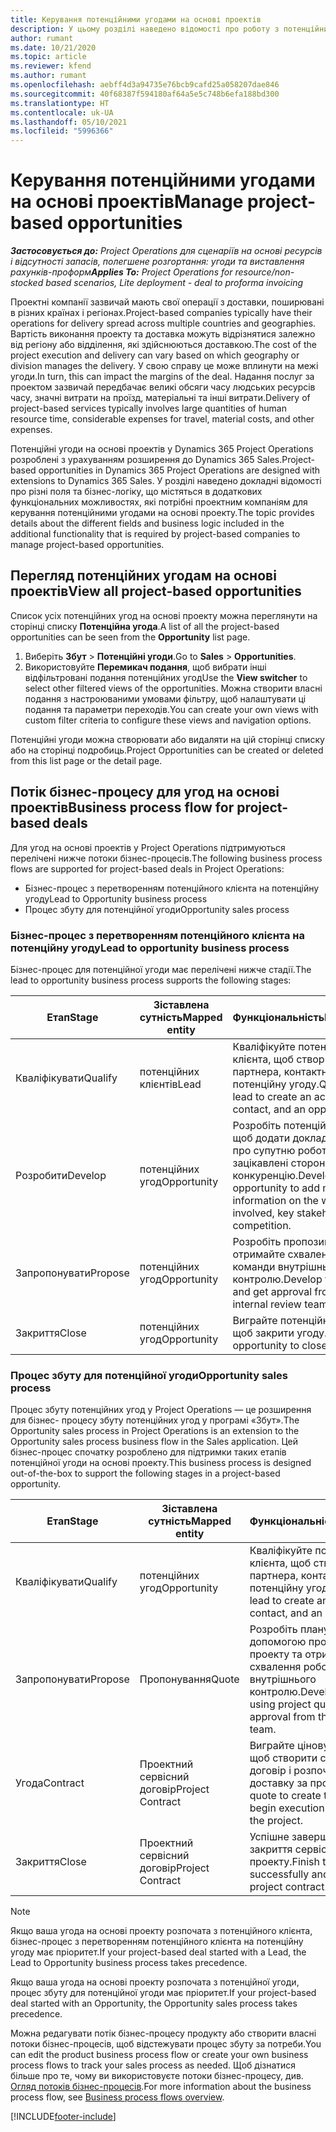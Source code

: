 ```yaml
---
title: Керування потенційними угодами на основі проектів
description: У цьому розділі наведено відомості про роботу з потенційними угодами, пов'язаними з проектами.
author: rumant
ms.date: 10/21/2020
ms.topic: article
ms.reviewer: kfend
ms.author: rumant
ms.openlocfilehash: aebff4d3a94735e76bcb9cafd25a058207dae846
ms.sourcegitcommit: 40f68387f594180af64a5e5c748b6efa188bd300
ms.translationtype: HT
ms.contentlocale: uk-UA
ms.lasthandoff: 05/10/2021
ms.locfileid: "5996366"
---
```

# <a name="manage-project-based-opportunities"></a><span data-ttu-id="84c8f-103">Керування потенційними угодами на основі проектів</span><span class="sxs-lookup"><span data-stu-id="84c8f-103">Manage project-based opportunities</span></span>

<span data-ttu-id="84c8f-104">_**Застосовується до:** Project Operations для сценаріїв на основі ресурсів і відсутності запасів, полегшене розгортання: угоди та виставлення рахунків-проформ_</span><span class="sxs-lookup"><span data-stu-id="84c8f-104">_**Applies To:** Project Operations for resource/non-stocked based scenarios, Lite deployment - deal to proforma invoicing_</span></span>

<span data-ttu-id="84c8f-105">Проектні компанії зазвичай мають свої операції з доставки, поширювані в різних країнах і регіонах.</span><span class="sxs-lookup"><span data-stu-id="84c8f-105">Project-based companies typically have their operations for delivery spread across multiple countries and geographies.</span></span> <span data-ttu-id="84c8f-106">Вартість виконання проекту та доставка можуть відрізнятися залежно від регіону або відділення, які здійснюються доставкою.</span><span class="sxs-lookup"><span data-stu-id="84c8f-106">The cost of the project execution and delivery can vary  based on which geography or division manages the delivery.</span></span> <span data-ttu-id="84c8f-107">У свою справу це може вплинути на межі угоди.</span><span class="sxs-lookup"><span data-stu-id="84c8f-107">In turn, this can impact the margins of the deal.</span></span> <span data-ttu-id="84c8f-108">Надання послуг за проектом зазвичай передбачає великі обсяги часу людських ресурсів часу, значні витрати на проїзд, матеріальні та інші витрати.</span><span class="sxs-lookup"><span data-stu-id="84c8f-108">Delivery of project-based services typically involves large quantities of human resource time, considerable expenses for travel, material costs, and other expenses.</span></span>

<span data-ttu-id="84c8f-109">Потенційні угоди на основі проектів у Dynamics 365 Project Operations розроблені з урахуванням розширення до Dynamics 365 Sales.</span><span class="sxs-lookup"><span data-stu-id="84c8f-109">Project-based opportunities in Dynamics 365 Project Operations are designed with extensions to Dynamics 365 Sales.</span></span> <span data-ttu-id="84c8f-110">У розділі наведено докладні відомості про різні поля та бізнес-логіку, що містяться в додаткових функціональних можливостях, які потрібні проектним компаніям для керування потенційними угодами на основі проекту.</span><span class="sxs-lookup"><span data-stu-id="84c8f-110">The topic provides details about the different fields and business logic included in the additional functionality that is required by project-based companies to manage project-based opportunities.</span></span>

## <a name="view-all-project-based-opportunities"></a><span data-ttu-id="84c8f-111">Перегляд потенційних угодам на основі проектів</span><span class="sxs-lookup"><span data-stu-id="84c8f-111">View all project-based opportunities</span></span>

<span data-ttu-id="84c8f-112">Список усіх потенційних угод на основі проекту можна переглянути на сторінці списку **Потенційна угода**.</span><span class="sxs-lookup"><span data-stu-id="84c8f-112">A list of all the project-based opportunities can be seen from the **Opportunity** list page.</span></span> 

1. <span data-ttu-id="84c8f-113">Виберіть **Збут** > **Потенційні угоди**.</span><span class="sxs-lookup"><span data-stu-id="84c8f-113">Go to **Sales** > **Opportunities**.</span></span>
2. <span data-ttu-id="84c8f-114">Використовуйте **Перемикач подання**, щоб вибрати інші відфільтровані подання потенційних угод</span><span class="sxs-lookup"><span data-stu-id="84c8f-114">Use the **View switcher** to select other filtered views of the opportunities.</span></span> <span data-ttu-id="84c8f-115">Можна створити власні подання з настроюваними умовами фільтру, щоб налаштувати ці подання та параметри переходів.</span><span class="sxs-lookup"><span data-stu-id="84c8f-115">You can create your own views with custom filter criteria to configure these views and navigation options.</span></span>

<span data-ttu-id="84c8f-116">Потенційні угоди можна створювати або видаляти на цій сторінці списку або на сторінці подробиць.</span><span class="sxs-lookup"><span data-stu-id="84c8f-116">Project Opportunities can be created or deleted from this list page or the detail page.</span></span>

## <a name="business-process-flow-for-project-based-deals"></a><span data-ttu-id="84c8f-117">Потік бізнес-процесу для угод на основі проектів</span><span class="sxs-lookup"><span data-stu-id="84c8f-117">Business process flow for project-based deals</span></span>

<span data-ttu-id="84c8f-118">Для угод на основі проектів у Project Operations підтримуються перелічені нижче потоки бізнес-процесів.</span><span class="sxs-lookup"><span data-stu-id="84c8f-118">The following business process flows are supported for project-based deals in Project Operations:</span></span>

- <span data-ttu-id="84c8f-119">Бізнес-процес з перетворенням потенційного клієнта на потенційну угоду</span><span class="sxs-lookup"><span data-stu-id="84c8f-119">Lead to Opportunity business process</span></span>
- <span data-ttu-id="84c8f-120">Процес збуту для потенційної угоди</span><span class="sxs-lookup"><span data-stu-id="84c8f-120">Opportunity sales process</span></span>

### <a name="lead-to-opportunity-business-process"></a><span data-ttu-id="84c8f-121">Бізнес-процес з перетворенням потенційного клієнта на потенційну угоду</span><span class="sxs-lookup"><span data-stu-id="84c8f-121">Lead to opportunity business process</span></span> 
<span data-ttu-id="84c8f-122">Бізнес-процес для потенційної угоди має перелічені нижче стадії.</span><span class="sxs-lookup"><span data-stu-id="84c8f-122">The lead to opportunity business process supports the following stages:</span></span>

| <span data-ttu-id="84c8f-123">Етап</span><span class="sxs-lookup"><span data-stu-id="84c8f-123">Stage</span></span> | <span data-ttu-id="84c8f-124">Зіставлена сутність</span><span class="sxs-lookup"><span data-stu-id="84c8f-124">Mapped entity</span></span> | <span data-ttu-id="84c8f-125">Функціональність</span><span class="sxs-lookup"><span data-stu-id="84c8f-125">Functionality</span></span> |
| --- | --- | --- |
| <span data-ttu-id="84c8f-126">Кваліфікувати</span><span class="sxs-lookup"><span data-stu-id="84c8f-126">Qualify</span></span> | <span data-ttu-id="84c8f-127">потенційних клієнтів</span><span class="sxs-lookup"><span data-stu-id="84c8f-127">Lead</span></span> | <span data-ttu-id="84c8f-128">Кваліфікуйте потенційного клієнта, щоб створити бізнес-партнера, контактну особу та потенційну угоду.</span><span class="sxs-lookup"><span data-stu-id="84c8f-128">Qualify the lead to create an account, contact, and an opportunity.</span></span> |
| <span data-ttu-id="84c8f-129">Розробити</span><span class="sxs-lookup"><span data-stu-id="84c8f-129">Develop</span></span> | <span data-ttu-id="84c8f-130">потенційних угод</span><span class="sxs-lookup"><span data-stu-id="84c8f-130">Opportunity</span></span> | <span data-ttu-id="84c8f-131">Розробіть потенційну угоду, щоб додати докладні відомості про супутню роботу, ключові зацікавлені сторони та конкуренцію.</span><span class="sxs-lookup"><span data-stu-id="84c8f-131">Develop the opportunity to add more information on the work involved, key stakeholders, and competition.</span></span> |
| <span data-ttu-id="84c8f-132">Запропонувати</span><span class="sxs-lookup"><span data-stu-id="84c8f-132">Propose</span></span> | <span data-ttu-id="84c8f-133">потенційних угод</span><span class="sxs-lookup"><span data-stu-id="84c8f-133">Opportunity</span></span> | <span data-ttu-id="84c8f-134">Розробіть пропозицію та отримайте схвалення від команди внутрішнього контролю.</span><span class="sxs-lookup"><span data-stu-id="84c8f-134">Develop the proposal and get approval from the internal review team.</span></span> |
| <span data-ttu-id="84c8f-135">Закриття</span><span class="sxs-lookup"><span data-stu-id="84c8f-135">Close</span></span> | <span data-ttu-id="84c8f-136">потенційних угод</span><span class="sxs-lookup"><span data-stu-id="84c8f-136">Opportunity</span></span> | <span data-ttu-id="84c8f-137">Виграйте потенційну угоду, щоб закрити угоду.</span><span class="sxs-lookup"><span data-stu-id="84c8f-137">Win the opportunity to close the deal.</span></span> |

### <a name="opportunity-sales-process"></a><span data-ttu-id="84c8f-138">Процес збуту для потенційної угоди</span><span class="sxs-lookup"><span data-stu-id="84c8f-138">Opportunity sales process</span></span>
<span data-ttu-id="84c8f-139">Процес збуту потенційних угод у Project Operations — це розширення для бізнес- процесу збуту потенційних угод у програмі «Збут».</span><span class="sxs-lookup"><span data-stu-id="84c8f-139">The Opportunity sales process in Project Operations is an extension to the Opportunity sales process business flow in the Sales application.</span></span> <span data-ttu-id="84c8f-140">Цей бізнес-процес спочатку розроблено для підтримки таких етапів потенційної угоди на основі проекту.</span><span class="sxs-lookup"><span data-stu-id="84c8f-140">This business process is designed out-of-the-box to support the following stages in a project-based opportunity.</span></span>

| <span data-ttu-id="84c8f-141">Етап</span><span class="sxs-lookup"><span data-stu-id="84c8f-141">Stage</span></span> | <span data-ttu-id="84c8f-142">Зіставлена сутність</span><span class="sxs-lookup"><span data-stu-id="84c8f-142">Mapped entity</span></span> | <span data-ttu-id="84c8f-143">Функціональність</span><span class="sxs-lookup"><span data-stu-id="84c8f-143">Functionality</span></span> |
| --- | --- | --- |
| <span data-ttu-id="84c8f-144">Кваліфікувати</span><span class="sxs-lookup"><span data-stu-id="84c8f-144">Qualify</span></span> | <span data-ttu-id="84c8f-145">потенційних угод</span><span class="sxs-lookup"><span data-stu-id="84c8f-145">Opportunity</span></span> | <span data-ttu-id="84c8f-146">Кваліфікуйте потенційного клієнта, щоб створити бізнес-партнера, контактну особу та потенційну угоду.</span><span class="sxs-lookup"><span data-stu-id="84c8f-146">Qualify the lead to create an account, contact, and an opportunity.</span></span> |
| <span data-ttu-id="84c8f-147">Запропонувати</span><span class="sxs-lookup"><span data-stu-id="84c8f-147">Propose</span></span> | <span data-ttu-id="84c8f-148">Пропонування</span><span class="sxs-lookup"><span data-stu-id="84c8f-148">Quote</span></span> | <span data-ttu-id="84c8f-149">Розробіть планування за допомогою пропозицій проекту та отримайте схвалення робочої групи внутрішнього контролю.</span><span class="sxs-lookup"><span data-stu-id="84c8f-149">Develop the proposal using project quotes and get approval from the internal review team.</span></span> |
| <span data-ttu-id="84c8f-150">Угода</span><span class="sxs-lookup"><span data-stu-id="84c8f-150">Contract</span></span> | <span data-ttu-id="84c8f-151">Проектний сервісний договір</span><span class="sxs-lookup"><span data-stu-id="84c8f-151">Project Contract</span></span> | <span data-ttu-id="84c8f-152">Виграйте цінову пропозицію, щоб створити сервісний договір і розпочати виконання і доставку за проектом.</span><span class="sxs-lookup"><span data-stu-id="84c8f-152">Win the quote to create the contract and begin execution and delivery on the project.</span></span> |
| <span data-ttu-id="84c8f-153">Закриття</span><span class="sxs-lookup"><span data-stu-id="84c8f-153">Close</span></span> | <span data-ttu-id="84c8f-154">Проектний сервісний договір</span><span class="sxs-lookup"><span data-stu-id="84c8f-154">Project Contract</span></span> | <span data-ttu-id="84c8f-155">Успішне завершення роботи та закриття сервісного договору проекту.</span><span class="sxs-lookup"><span data-stu-id="84c8f-155">Finish the work successfully and close the project contract.</span></span> |

> [!NOTE]
> <span data-ttu-id="84c8f-156">Якщо ваша угода на основі проекту розпочата з потенційного клієнта, бізнес-процес з перетворенням потенційного клієнта на потенційну угоду має пріоритет.</span><span class="sxs-lookup"><span data-stu-id="84c8f-156">If your project-based deal started with a Lead, the Lead to Opportunity business process takes precedence.</span></span>
>
> <span data-ttu-id="84c8f-157">Якщо ваша угода на основі проекту розпочата з потенційної угоди, процес збуту для потенційної угоди має пріоритет.</span><span class="sxs-lookup"><span data-stu-id="84c8f-157">If your project-based deal started with an Opportunity, the Opportunity sales process takes precedence.</span></span>

<span data-ttu-id="84c8f-158">Можна редагувати потік бізнес-процесу продукту або створити власні потоки бізнес-процесів, щоб відстежувати процес збуту за потреби.</span><span class="sxs-lookup"><span data-stu-id="84c8f-158">You can edit the product business process flow or create your own business process flows to track your sales process as needed.</span></span> <span data-ttu-id="84c8f-159">Щоб дізнатися більше про те, чому ви використовуєте потоки бізнес-процесу, див. [Огляд потоків бізнес-процесів](/dynamics365/customerengagement/on-premises/customize/business-process-flows-overview).</span><span class="sxs-lookup"><span data-stu-id="84c8f-159">For more information about the business process flow, see [Business process flows overview](/dynamics365/customerengagement/on-premises/customize/business-process-flows-overview).</span></span>


[!INCLUDE[footer-include](../includes/footer-banner.md)]